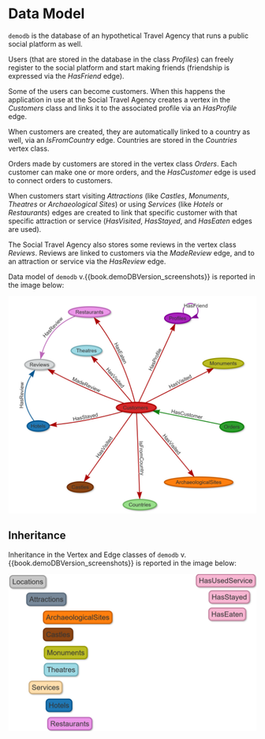 
# Data Model

`demodb` is the database of an hypothetical Travel Agency that runs a public social platform as well.

Users (that are stored in the database in the class _Profiles_) can freely register to the social platform and start making friends (friendship is expressed via the _HasFriend_ edge).

Some of the users can become customers. When this happens the application in use at the Social Travel Agency creates a vertex in the _Customers_ class and links it to the associated profile via an _HasProfile_ edge.

When customers are created, they are automatically linked to a country as well, via an _IsFromCountry_ edge. Countries are stored in the _Countries_ vertex class.

Orders made by customers are stored in the vertex class _Orders_. Each customer can make one or more orders, and the _HasCustomer_ edge is used to connect orders to customers.

When customers start visiting _Attractions_ (like _Castles_, _Monuments_, _Theatres_ or _Archaeological Sites_) or using _Services_ (like _Hotels_ or _Restaurants_) edges are created to link that specific customer with that specific attraction or service (_HasVisited_, _HasStayed_, and _HasEaten_ edges are used).

The Social Travel Agency also stores some reviews in the vertex class _Reviews_. Reviews are linked to customers via the _MadeReview_ edge, and to an attraction or service via the _HasReview_ edge.

Data model of `demodb` v.{{book.demoDBVersion_screenshots}} is reported in the image below:

![](../../images/demo-dbs/social-travel-agency/DataModel.png)


## Inheritance

Inheritance in the Vertex and Edge classes of `demodb` v.{{book.demoDBVersion_screenshots}} is reported in the image below:

![](../../images/demo-dbs/social-travel-agency/Inheritance.png)
